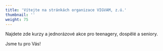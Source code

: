 ```yaml
---
title: 'Vítejte na stránkách organizace VIGVAM, z.ú.'
thumbnail: ''
weight: 75
---
```

Najdete zde kurzy a jednorázové akce pro teenagery, dospělé a seniory.

Jsme tu pro Vás!
